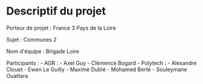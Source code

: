 # Descriptif du projet

Porteur de projet : France 3 Pays de la Loire

Sujet : Communes 2

Nom d'équipe : Brigade Loire

Participants : 
    - AGR : 
        - Axel Guy
        - Clémence Bogard
    - Polytech :
        - Alexandre Clouet
        - Ewen Le Guilly
        - Maxime Dublé
        - Mohamed Berté
        - Souleymane Ouattara

